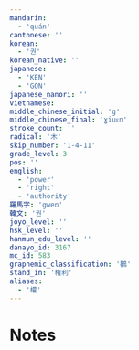 ```yaml
---
mandarin:
  - 'quán'
cantonese: ''
korean:
  - '권'
korean_native: ''
japanese:
  - 'KEN'
  - 'GON'
japanese_nanori: ''
vietnamese:
middle_chinese_initial: 'g'
middle_chinese_final: 'ɣiuᴇn'
stroke_count: ''
radical: '木'
skip_number: '1-4-11'
grade_level: 3
pos: ''
english:
  - 'power'
  - 'right'
  - 'authority'
羅馬字: 'gwen'
韓文: '권'
joyo_level: ''
hsk_level: ''
hanmun_edu_level: ''
danayo_id: 3167
mc_id: 583
graphemic_classification: '鸛'
stand_in: '権利'
aliases:
  - '權'
---
```


# Notes
